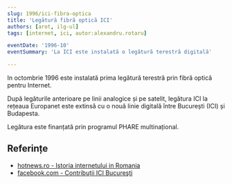 ```yaml
---
slug: 1996/ici-fibra-optica
title: 'Legătură fibră optică ICI'
authors: [arot, ilg-ul]
tags: [internet, ici, autor:alexandru.rotaru]

eventDate: '1996-10'
eventSummary: 'La ICI este instalată o legătură terestră digitală'

---
```


In octombrie 1996 este instalată prima legătură terestră prin fibră optică
pentru Internet.

<!-- truncate -->

După legăturile anterioare pe linii analogice și pe satelit,
legătura ICI la rețeaua Europanet este extinsă cu o nouă
linie digitală între București (ICI) și Budapesta.

Legătura este finanțată prin programul PHARE multinațional.

## Referințe

- [hotnews.ro - Istoria internetului in Romania](https://economie.hotnews.ro/stiri-20_ani_internet-15969144-istoria-internetului-romania-alexandru-rotaru-nu-pot-spun-inventat-noi-ceva-plus-aici-romania-doar-majoritatea-noutatilor-adoptat-printre-primii.htm)
- [facebook.com - Contribuții ICI Bucureşti](https://www.facebook.com/ICIBucuresti/posts/3488728511216217/)
